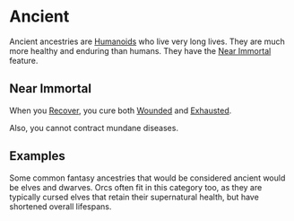 # Ancient

Ancient ancestries are [Humanoids](../../../Resources%20for%20GMs/Creatures/Creature%20Types/Humanoid.md) who live very long lives. They are much more healthy and enduring than humans. They have the [Near Immortal](Ancient.md#Near%20Immortal) feature.

## Near Immortal

When you [Recover](../../../Game%20Procedures/Exploration/Delving.md#Recover), you cure both [Wounded](../../../Game%20Procedures/Conditions/Wounded.md) and [Exhausted](../../../Game%20Procedures/Conditions/Exhausted.md).

Also, you cannot contract mundane diseases.

## Examples

Some common fantasy ancestries that would be considered ancient would be elves and dwarves. Orcs often fit in this category too, as they are typically cursed elves that retain their supernatural health, but have shortened overall lifespans.
